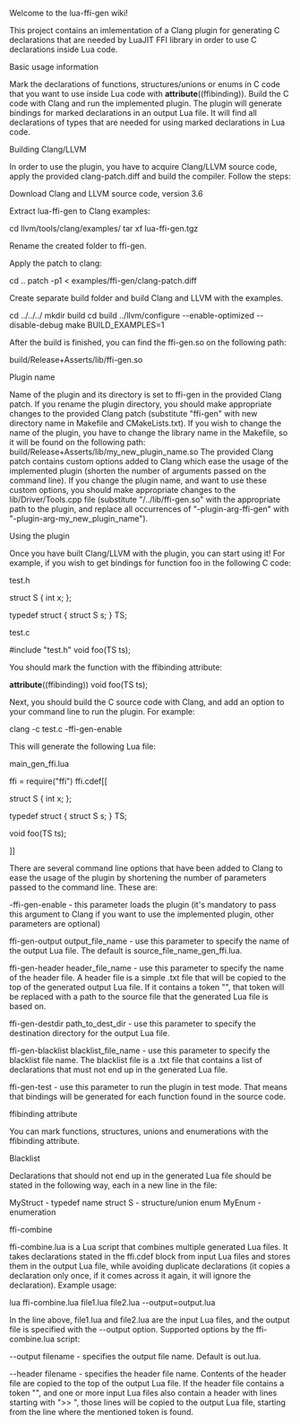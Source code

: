 Welcome to the lua-ffi-gen wiki!

This project contains an imlementation of a Clang plugin for generating C declarations that are needed by LuaJIT FFI library in order to use C declarations inside Lua code.

Basic usage information

Mark the declarations of functions, structures/unions or enums in C code that you want to use inside Lua code with __attribute__((ffibinding)). Build the C code with Clang and run the implemented plugin. The plugin will generate bindings for marked declarations in an output Lua file. It will find all declarations of types that are needed for using marked declarations in Lua code.

Building Clang/LLVM

In order to use the plugin, you have to acquire Clang/LLVM source code, apply the provided clang-patch.diff and build the compiler. Follow the steps:

Download Clang and LLVM source code, version 3.6

Extract lua-ffi-gen to Clang examples:

cd llvm/tools/clang/examples/
tar xf lua-ffi-gen.tgz

Rename the created folder to ffi-gen.

Apply the patch to clang:

cd ..
patch -p1 < examples/ffi-gen/clang-patch.diff

Create separate build folder and build Clang and LLVM with the examples.

cd ../../../
mkdir build
cd build
../llvm/configure --enable-optimized --disable-debug
make BUILD_EXAMPLES=1

After the build is finished, you can find the ffi-gen.so on the following path:

build/Release+Asserts/lib/ffi-gen.so

Plugin name

Name of the plugin and its directory is set to ffi-gen in the provided Clang patch. If you rename the plugin directory, you should make appropriate changes to the provided Clang patch (substitute "ffi-gen" with new directory name in Makefile and CMakeLists.txt).
If you wish to change the name of the plugin, you have to change the library name in the Makefile, so it will be found on the following path:
build/Release+Asserts/lib/my_new_plugin_name.so
The provided Clang patch contains custom options added to Clang which ease the usage of the implemented plugin (shorten the number of arguments passed on the command line). If you change the plugin name, and want to use these custom options, you should make appropriate changes to the lib/Driver/Tools.cpp file (substitute "/../lib/ffi-gen.so" with the appropriate path to the plugin, and replace all occurrences of "-plugin-arg-ffi-gen" with "-plugin-arg-my_new_plugin_name").

Using the plugin

Once you have built Clang/LLVM with the plugin, you can start using it! For example, if you wish to get bindings for function foo in the following C code:

test.h

struct S {
int x;
};

typedef struct {
struct S s;
} TS;

test.c

#include "test.h"
void foo(TS ts);

You should mark the function with the ffibinding attribute:

__attribute__((ffibinding))
void foo(TS ts);

Next, you should build the C source code with Clang, and add an option to your command line to run the plugin. For example:

clang -c test.c -ffi-gen-enable

This will generate the following Lua file:

main_gen_ffi.lua

ffi = require("ffi")
ffi.cdef[[

struct S {
int x;
};

typedef struct {
struct S s;
} TS;

void foo(TS ts);

]]

There are several command line options that have been added to Clang to ease the usage of the plugin by shortening the number of parameters passed to the command line. These are:

-ffi-gen-enable - this parameter loads the plugin (it's mandatory to pass this argument to Clang if you want to use the implemented plugin, other parameters are optional)

ffi-gen-output output_file_name - use this parameter to specify the name of the output Lua file. The default is source_file_name_gen_ffi.lua.

ffi-gen-header header_file_name - use this parameter to specify the name of the header file. A header file is a simple .txt file that will be copied to the top of the generated output Lua file. If it contains a token "<source-files>", that token will be replaced with a path to the source file that the generated Lua file is based on.

ffi-gen-destdir path_to_dest_dir - use this parameter to specify the destination directory for the output Lua file.

ffi-gen-blacklist blacklist_file_name - use this parameter to specify the blacklist file name. The blacklist file is a .txt file that contains a list of declarations that must not end up in the generated Lua file.

ffi-gen-test - use this parameter to run the plugin in test mode. That means that bindings will be generated for each function found in the source code.

ffibinding attribute

You can mark functions, structures, unions and enumerations with the ffibinding attribute.

Blacklist

Declarations that should not end up in the generated Lua file should be stated in the following way, each in a new line in the file:

MyStruct - typedef name
struct S - structure/union
enum MyEnum - enumeration

ffi-combine

ffi-combine.lua is a Lua script that combines multiple generated Lua files. It takes declarations stated in the ffi.cdef block from input Lua files and stores them in the output Lua file, while avoiding duplicate declarations (it copies a declaration only once, if it comes across it again, it will ignore the declaration).
Example usage:

lua ffi-combine.lua file1.lua file2.lua --output=output.lua

In the line above, file1.lua and file2.lua are the input Lua files, and the output file is specified with the --output option. Supported options by the ffi-combine.lua script:

--output filename - specifies the output file name. Default is out.lua.

--header filename - specifies the header file name. Contents of the header file are copied to the top of the output Lua file. If the header file contains a token "", and one or more input Lua files also contain a header with lines starting with ">> ", those lines will be copied to the output Lua file, starting from the line where the mentioned token is found.